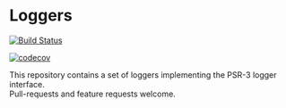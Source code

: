 # Loggers

[![Build Status](https://travis-ci.org/jitesoft/php-loggers.svg?branch=master)](https://travis-ci.org/jitesoft/php-loggers)

[![codecov](https://codecov.io/gh/jitesoft/php-loggers/branch/master/graph/badge.svg)](https://codecov.io/gh/jitesoft/php-loggers)

This repository contains a set of loggers implementing the PSR-3 logger interface.  
Pull-requests and feature requests welcome.
